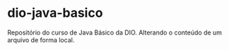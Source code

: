 # dio-java-basico
Repositório do curso de Java Básico da DIO.
Alterando o conteúdo de um arquivo de forma local.
